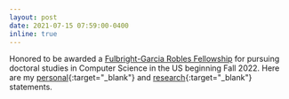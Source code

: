 ```yaml
---
layout: post
date: 2021-07-15 07:59:00-0400
inline: true
---
```


Honored to be awarded a [Fulbright-Garcia Robles Fellowship](https://online.fliphtml5.com/obqqq/obgz/#p=19) for pursuing doctoral studies in Computer Science in the US beginning Fall 2022. Here are my [personal](./assets/pdf/Fulbright_SOP.pdf){:target="_blank"} and [research](./assets/pdf/Fulbright_Research.pdf){:target="_blank"} statements.